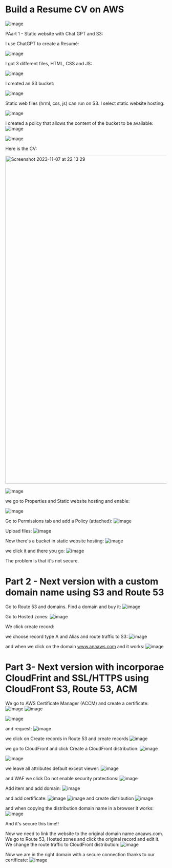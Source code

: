 # Build a Resume CV on AWS

![image](https://github.com/redjules/Build-a-Resume-CV-on-AWS/assets/106017493/de92929c-7c90-431b-914b-c0b97be7d1ea)

PAart 1 - Static website with Chat GPT and S3:

I use ChatGPT to create a Resumé:

![image](https://github.com/redjules/Build-a-Resume-CV-on-AWS/assets/106017493/021d3448-a00f-4071-96f4-b8619893baf9)

I got 3 different files, HTML, CSS and JS:

![image](https://github.com/redjules/Build-a-Resume-CV-on-AWS/assets/106017493/127bb32e-1fda-4dee-9fb5-691a500b7862)


I created an S3 bucket:

![image](https://github.com/redjules/Build-a-Resume-CV-on-AWS/assets/106017493/2d54ace1-7374-4e55-bed4-e37604567888)

Static web files (hrml, css, js) can run on S3. I select static website hosting:

![image](https://github.com/redjules/Build-a-Resume-CV-on-AWS/assets/106017493/e2457377-90f5-4412-a64e-144c073ee113)

 I created a policy that allows the content of the bucket to be available:
 ![image](https://github.com/redjules/Build-a-Resume-CV-on-AWS/assets/106017493/34ec3545-f72c-4e41-87bf-dd5aa1e17287)


![image](https://github.com/redjules/Build-a-Resume-CV-on-AWS/assets/106017493/fb291acd-0ab0-4761-82e7-bb2d52019f07)

Here is the CV:

<img width="1022" alt="Screenshot 2023-11-07 at 22 13 29" src="https://github.com/redjules/Build-a-Resume-CV-on-AWS/assets/106017493/2a147511-7c45-4cd4-8416-823fd7e66e6e">


![image](https://github.com/redjules/Build-a-Resume-CV-on-AWS/assets/106017493/e2c8c63c-619a-4eba-b662-9d58a748162f)

we go to Properties and Static website hosting and enable:

![image](https://github.com/redjules/Build-a-Resume-CV-on-AWS/assets/106017493/12ce438a-64e6-4cef-a2c8-85e5a72a542b)

Go to Permissions tab and add a Policy (attached):
![image](https://github.com/redjules/Build-a-Resume-CV-on-AWS/assets/106017493/c7ede639-cabc-474e-853e-4be67841082e)

Upload files:
![image](https://github.com/redjules/Build-a-Resume-CV-on-AWS/assets/106017493/3373da49-5b63-4965-a71f-e56e0ed83507)


Now there's a bucket in static website hosting:
![image](https://github.com/redjules/Build-a-Resume-CV-on-AWS/assets/106017493/1388674a-62b6-4f95-a3f2-815d71598b1a)

we click it and there you go:
![image](https://github.com/redjules/Build-a-Resume-CV-on-AWS/assets/106017493/71755d5f-e99f-4530-b53d-75317a66e5c0)

The problem is that it's not secure.

# Part 2 - Next version with a custom domain name using S3 and Route 53

Go to Route 53 and domains. Find a domain and buy it:
![image](https://github.com/redjules/Build-a-Resume-CV-on-AWS/assets/106017493/d8c09ad1-6fec-43e3-8482-00bc65c6d794)

Go to Hosted zones:
![image](https://github.com/redjules/Build-a-Resume-CV-on-AWS/assets/106017493/21c5ca74-8fe7-4bef-b67c-f1e650d7e4fd)



We click create record:

we choose record type A and Alias and route traffic to S3:
![image](https://github.com/redjules/Build-a-Resume-CV-on-AWS/assets/106017493/81854022-4d96-4d95-bf33-bd0225c4e389)

and when we click on the domain www.anaaws.com and it works:
![image](https://github.com/redjules/Build-a-Resume-CV-on-AWS/assets/106017493/49466739-6da8-4cd7-9d86-a0fcd4b5c09a)


# Part 3- Next version with incorporae CloudFrint and SSL/HTTPS using CloudFront S3, Route 53, ACM

We go to AWS Certificate Manager (ACCM) and create a certificate:
![image](https://github.com/redjules/Build-a-Resume-CV-on-AWS/assets/106017493/ea62b4cc-8e05-4896-8788-d6ca2d29d10f)
![image](https://github.com/redjules/Build-a-Resume-CV-on-AWS/assets/106017493/50e41e9e-8d33-4c1f-87e7-5c3660b7cafc)

![image](https://github.com/redjules/Build-a-Resume-CV-on-AWS/assets/106017493/87c4e0a3-e7d3-437d-84a1-b8de97d688f6)

and request:
![image](https://github.com/redjules/Build-a-Resume-CV-on-AWS/assets/106017493/5803e736-02e8-4da8-bd7e-3556c5e6f4f6)

we click on Create records in Route 53 and create records
![image](https://github.com/redjules/Build-a-Resume-CV-on-AWS/assets/106017493/cbf2bd7f-86c9-4949-99c5-afe96a273f3a)

we go to CloudFront and click Create a CloudFront distribution:
![image](https://github.com/redjules/Build-a-Resume-CV-on-AWS/assets/106017493/22bb20d3-f5ab-45fe-b2da-7065305f701e)

![image](https://github.com/redjules/Build-a-Resume-CV-on-AWS/assets/106017493/fb5eb963-e70a-4f01-8b9d-f84f2187af26)

we leave all attributes default except viewer:
![image](https://github.com/redjules/Build-a-Resume-CV-on-AWS/assets/106017493/48a6352b-a8e2-494c-bc78-444c3939c674)

and WAF we click Do not enable security protections:
![image](https://github.com/redjules/Build-a-Resume-CV-on-AWS/assets/106017493/b220422b-c7ad-457e-9dfa-29741ee24ece)

Add item and add domain:
![image](https://github.com/redjules/Build-a-Resume-CV-on-AWS/assets/106017493/d9e78d45-a18c-44eb-b061-e365b32fdb40)

and add certificate:
![image](https://github.com/redjules/Build-a-Resume-CV-on-AWS/assets/106017493/f53247d6-f8f5-45a9-94b2-cb38404d688b)
![image](https://github.com/redjules/Build-a-Resume-CV-on-AWS/assets/106017493/c5e13e30-9c10-4617-a3d8-cccd93175959)
and create distribution
![image](https://github.com/redjules/Build-a-Resume-CV-on-AWS/assets/106017493/0d98fcda-5788-4999-9418-8982b0ccf79b)

and when copying the distribution domain name in a browser it works:
![image](https://github.com/redjules/Build-a-Resume-CV-on-AWS/assets/106017493/65726899-1c79-4c96-83e4-39910286397b)


And it's secure this time!!


Now we need to link the website to the original domain name anaaws.com. We go to Route 53, Hosted zones and click the original record and edit it. We change the route traffic to CloudFront distribution:
![image](https://github.com/redjules/Build-a-Resume-CV-on-AWS/assets/106017493/b508a931-0bed-43db-a64a-129ef1068548)

Now we are in the right domain with a secure connection thanks to our certificate:
![image](https://github.com/redjules/Build-a-Resume-CV-on-AWS/assets/106017493/ee2f12fd-cde5-4546-89b8-59c8cf6d057a)


